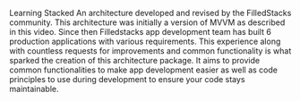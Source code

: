 Learning Stacked
An architecture developed and revised by the FilledStacks community. This architecture was initially a version of MVVM as described in this video. Since then Filledstacks app development team has built 6 production applications with various requirements. This experience along with countless requests for improvements and common functionality is what sparked the creation of this architecture package. It aims to provide common functionalities to make app development easier as well as code principles to use during development to ensure your code stays maintainable.